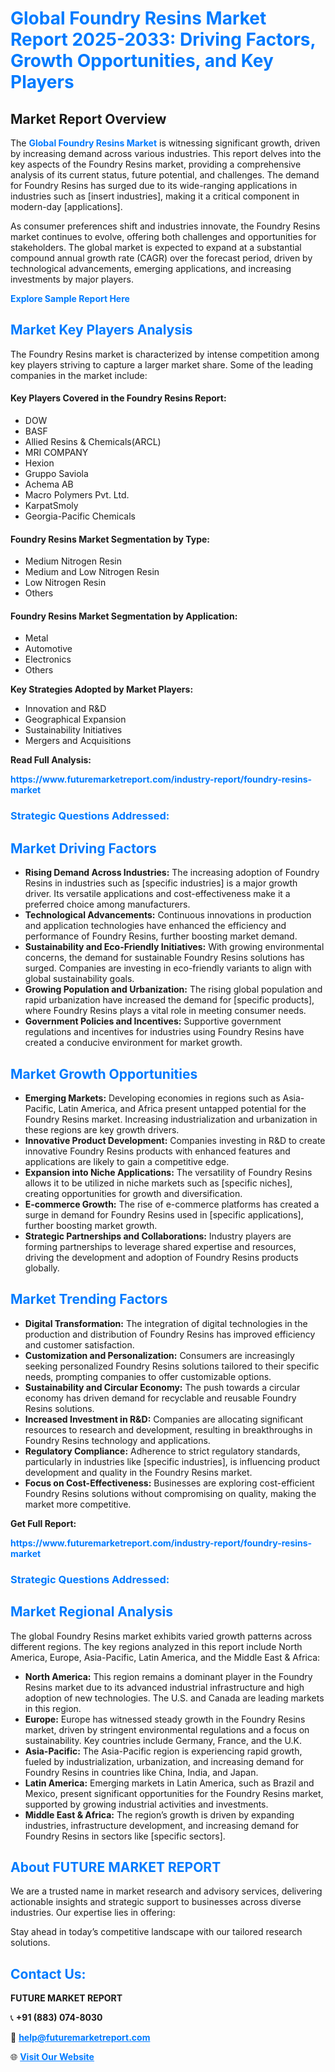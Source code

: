 <h1 style="color: #007BFF;">Global Foundry Resins Market Report 2025-2033: Driving Factors, Growth Opportunities, and Key Players</h1>

<section id="overview">
<h2>Market Report Overview</h2>
<p>The <a href="https://www.futuremarketreport.com/industry-report/foundry-resins-market" style="color: #007BFF; text-decoration: none;"><strong>Global Foundry Resins Market</strong></a> is witnessing significant growth, driven by increasing demand across various industries. This report delves into the key aspects of the Foundry Resins market, providing a comprehensive analysis of its current status, future potential, and challenges. The demand for Foundry Resins has surged due to its wide-ranging applications in industries such as [insert industries], making it a critical component in modern-day [applications].</p>
<p>As consumer preferences shift and industries innovate, the Foundry Resins market continues to evolve, offering both challenges and opportunities for stakeholders. The global market is expected to expand at a substantial compound annual growth rate (CAGR) over the forecast period, driven by technological advancements, emerging applications, and increasing investments by major players.</p>
</section>

<section id="overview">
<p><a href="https://www.futuremarketreport.com/request-sample/reportId=52902" style="color: #007BFF; text-decoration: none;"><strong>Explore Sample Report Here</strong></a></p>
</section>

<section id="key-players">
<h2 style="color: #007BFF;">Market Key Players Analysis</h2>
<p>The Foundry Resins market is characterized by intense competition among key players striving to capture a larger market share. Some of the leading companies in the market include:</p>
<h4>Key Players Covered in the Foundry Resins Report:</h4>
<ul><li>DOW</li><li>BASF</li><li>Allied Resins &amp; Chemicals(ARCL)</li><li>MRI COMPANY</li><li>Hexion</li><li>Gruppo Saviola</li><li>Achema AB</li><li>Macro Polymers Pvt. Ltd.</li><li>KarpatSmoly</li><li>Georgia-Pacific Chemicals</li></ul>
<h4>Foundry Resins Market Segmentation by Type:</h4>
<ul><li>Medium Nitrogen Resin</li><li>Medium and Low Nitrogen Resin</li><li>Low Nitrogen Resin</li><li>Others</li></ul>

<h4>Foundry Resins Market Segmentation by Application:</h4>
<ul><li>Metal</li><li>Automotive</li><li>Electronics</li><li>Others</li></ul>
<p><strong>Key Strategies Adopted by Market Players:</strong></p>
<ul>
<li>Innovation and R&D</li>
<li>Geographical Expansion</li>
<li>Sustainability Initiatives</li>
<li>Mergers and Acquisitions</li>
</ul>
</section>

<section>
<p><strong>Read Full Analysis: </strong></p><a href="https://www.futuremarketreport.com/industry-report/foundry-resins-market" style="color: #007BFF; text-decoration: none;"><strong>https://www.futuremarketreport.com/industry-report/foundry-resins-market</strong></a>
<h3 style="color: #007BFF;">Strategic Questions Addressed:</h3>
</section>

<section id="driving-factors">
<h2 style="color: #007BFF;">Market Driving Factors</h2>
<ul>
<li><strong>Rising Demand Across Industries:</strong> The increasing adoption of Foundry Resins in industries such as [specific industries] is a major growth driver. Its versatile applications and cost-effectiveness make it a preferred choice among manufacturers.</li>
<li><strong>Technological Advancements:</strong> Continuous innovations in production and application technologies have enhanced the efficiency and performance of Foundry Resins, further boosting market demand.</li>
<li><strong>Sustainability and Eco-Friendly Initiatives:</strong> With growing environmental concerns, the demand for sustainable Foundry Resins solutions has surged. Companies are investing in eco-friendly variants to align with global sustainability goals.</li>
<li><strong>Growing Population and Urbanization:</strong> The rising global population and rapid urbanization have increased the demand for [specific products], where Foundry Resins plays a vital role in meeting consumer needs.</li>
<li><strong>Government Policies and Incentives:</strong> Supportive government regulations and incentives for industries using Foundry Resins have created a conducive environment for market growth.</li>
</ul>
</section>

<section id="growth-opportunities">
<h2 style="color: #007BFF;">Market Growth Opportunities</h2>
<ul>
<li><strong>Emerging Markets:</strong> Developing economies in regions such as Asia-Pacific, Latin America, and Africa present untapped potential for the Foundry Resins market. Increasing industrialization and urbanization in these regions are key growth drivers.</li>
<li><strong>Innovative Product Development:</strong> Companies investing in R&D to create innovative Foundry Resins products with enhanced features and applications are likely to gain a competitive edge.</li>
<li><strong>Expansion into Niche Applications:</strong> The versatility of Foundry Resins allows it to be utilized in niche markets such as [specific niches], creating opportunities for growth and diversification.</li>
<li><strong>E-commerce Growth:</strong> The rise of e-commerce platforms has created a surge in demand for Foundry Resins used in [specific applications], further boosting market growth.</li>
<li><strong>Strategic Partnerships and Collaborations:</strong> Industry players are forming partnerships to leverage shared expertise and resources, driving the development and adoption of Foundry Resins products globally.</li>
</ul>
</section>

<section id="trending-factors">
<h2 style="color: #007BFF;">Market Trending Factors</h2>
<ul>
<li><strong>Digital Transformation:</strong> The integration of digital technologies in the production and distribution of Foundry Resins has improved efficiency and customer satisfaction.</li>
<li><strong>Customization and Personalization:</strong> Consumers are increasingly seeking personalized Foundry Resins solutions tailored to their specific needs, prompting companies to offer customizable options.</li>
<li><strong>Sustainability and Circular Economy:</strong> The push towards a circular economy has driven demand for recyclable and reusable Foundry Resins solutions.</li>
<li><strong>Increased Investment in R&D:</strong> Companies are allocating significant resources to research and development, resulting in breakthroughs in Foundry Resins technology and applications.</li>
<li><strong>Regulatory Compliance:</strong> Adherence to strict regulatory standards, particularly in industries like [specific industries], is influencing product development and quality in the Foundry Resins market.</li>
<li><strong>Focus on Cost-Effectiveness:</strong> Businesses are exploring cost-efficient Foundry Resins solutions without compromising on quality, making the market more competitive.</li>
</ul>
</section>

<section>
<p><strong>Get Full Report: </strong></p><a href="https://www.futuremarketreport.com/industry-report/foundry-resins-market" style="color: #007BFF; text-decoration: none;"><strong>https://www.futuremarketreport.com/industry-report/foundry-resins-market</strong></a>
<h3 style="color: #007BFF;">Strategic Questions Addressed:</h3>
</section>


<section id="regional-analysis">
<h2 style="color: #007BFF;">Market Regional Analysis</h2>
<p>The global Foundry Resins market exhibits varied growth patterns across different regions. The key regions analyzed in this report include North America, Europe, Asia-Pacific, Latin America, and the Middle East & Africa:</p>
<ul>
<li><strong>North America:</strong> This region remains a dominant player in the Foundry Resins market due to its advanced industrial infrastructure and high adoption of new technologies. The U.S. and Canada are leading markets in this region.</li>
<li><strong>Europe:</strong> Europe has witnessed steady growth in the Foundry Resins market, driven by stringent environmental regulations and a focus on sustainability. Key countries include Germany, France, and the U.K.</li>
<li><strong>Asia-Pacific:</strong> The Asia-Pacific region is experiencing rapid growth, fueled by industrialization, urbanization, and increasing demand for Foundry Resins in countries like China, India, and Japan.</li>
<li><strong>Latin America:</strong> Emerging markets in Latin America, such as Brazil and Mexico, present significant opportunities for the Foundry Resins market, supported by growing industrial activities and investments.</li>
<li><strong>Middle East & Africa:</strong> The region’s growth is driven by expanding industries, infrastructure development, and increasing demand for Foundry Resins in sectors like [specific sectors].</li>
</ul>
</section>

<footer>
<h2 style="color: #007BFF;">About FUTURE MARKET REPORT</h2>
<p>We are a trusted name in market research and advisory services, delivering actionable insights and strategic support to businesses across diverse industries. Our expertise lies in offering:</p>

<p>Stay ahead in today’s competitive landscape with our tailored research solutions.</p>

<h2 style="color: #007BFF;">Contact Us:</h2>
<p><strong>FUTURE MARKET REPORT</strong></p>
<p>📞 <strong>+91 (883) 074-8030</strong></p>
<p>📧 <strong><a href="mailto:help@futuremarketreport.com" style="color: #007BFF;">help@futuremarketreport.com</a></strong></p>
<p>🌐 <strong><a href="https://www.futuremarketreport.com/" style="color: #007BFF;">Visit Our Website</a></strong></p>
</footer>